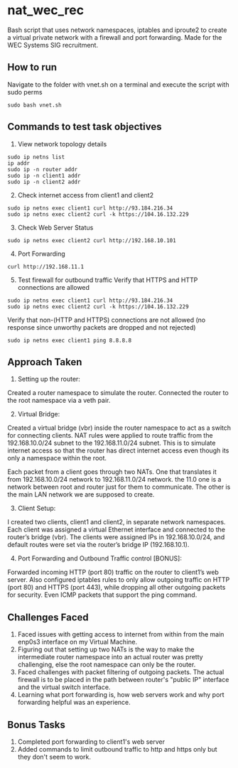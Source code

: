 # nat_wec_rec
Bash script that uses network namespaces, iptables and iproute2 to create a virtual private network with a firewall and port forwarding. Made for the WEC Systems SIG recruitment.

## How to run
Navigate to the folder with vnet.sh on a terminal and execute the script with sudo perms
```
sudo bash vnet.sh
```

## Commands to test task objectives
1. View network topology details
```
sudo ip netns list
ip addr
sudo ip -n router addr
sudo ip -n client1 addr
sudo ip -n client2 addr
```

2. Check internet access from client1 and client2
```
sudo ip netns exec client1 curl http://93.184.216.34
sudo ip netns exec client2 curl -k https://104.16.132.229
```

3. Check Web Server Status 
```
sudo ip netns exec client2 curl http://192.168.10.101
```

4. Port Forwarding 
```
curl http://192.168.11.1
```

5. Test firewall for outbound traffic
Verify that HTTPS and HTTP connections are allowed
```
sudo ip netns exec client1 curl http://93.184.216.34
sudo ip netns exec client2 curl -k https://104.16.132.229
```
Verify that non-(HTTP and HTTPS) connections are not allowed (no response since unworthy packets are dropped and not rejected)
```
sudo ip netns exec client1 ping 8.8.8.8
```

## Approach Taken
1. Setting up the router:

Created a router namespace to simulate the router.
Connected the router to the root namespace via a veth pair.

2. Virtual Bridge:

Created a virtual bridge (vbr) inside the router namespace to act as a switch for connecting clients.
NAT rules were applied to route traffic from the 192.168.10.0/24 subnet to the 192.168.11.0/24 subnet. This is to simulate internet access so that the router has direct internet access even though its only a namespace within the root.

Each packet from a client goes through two NATs. One that translates it from 192.168.10.0/24 network to 192.168.11.0/24 network. the 11.0 one is a network between root and router just for them to communicate. The other is the main LAN network we are supposed to create.

3. Client Setup:

I created two clients, client1 and client2, in separate network namespaces.
Each client was assigned a virtual Ethernet interface and connected to the router’s bridge (vbr).
The clients were assigned IPs in 192.168.10.0/24, and default routes were set via the router’s bridge IP (192.168.10.1).

4. Port Forwarding and Outbound Traffic control \[BONUS\]:

Forwarded incoming HTTP (port 80) traffic on the router to client1’s web server.
Also configured iptables rules to only allow outgoing traffic on HTTP (port 80) and HTTPS (port 443), while dropping all other outgoing packets for security. Even ICMP packets that support the ping command.

## Challenges Faced

1. Faced issues with getting access to internet from within from the main enp0s3 interface on my Virtual Machine.
2. Figuring out that setting up two NATs is the way to make the intermediate router namespace into an actual router was pretty challenging, else the root namespace can only be the router.
3. Faced challenges with packet filtering of outgoing packets. The actual firewall is to be placed in the path between router's "public IP" interface and the virtual switch interface.
4. Learning what port forwarding is, how web servers work and why port forwarding helpful was an experience.

## Bonus Tasks
1. Completed port forwarding to client1's web server
2. Added commands to limit outbound traffic to http and https only but they don't seem to work. 

   

